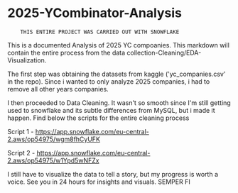 # 2025-YCombinator-Analysis

        THIS ENTIRE PROJECT WAS CARRIED OUT WITH SNOWFLAKE

This is a documented Analysis of 2025 YC compoanies. This markdown will contain the entire process from   the data collection-Cleaning/EDA-Visualization.

The first step was obtaining the datasets from kaggle ('yc_companies.csv' in the repo). Since i wanted to only analyze 2025 companies, i had to remove all other years companies.  

I then proceeded to Data Cleaning. It wasn't so smooth since I'm still getting used to snowflake and its subtle differences from MySQL, but i made it happen. Find below the scripts for the entire cleaning process

Script 1 - https://app.snowflake.com/eu-central-2.aws/op54975/wgm8fhCyUFK


Script 2 - https://app.snowflake.com/eu-central-2.aws/op54975/w1Ypd5wNFZx

I still have to visualize the data to tell a story, but my progress is worth a voice. See you in 24 hours for insights and visuals. SEMPER FI

